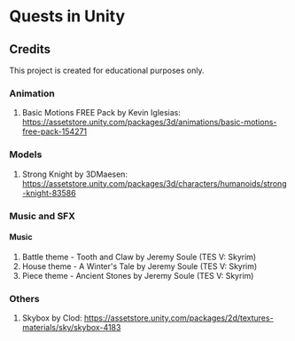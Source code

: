 # Quests in Unity


## Credits

This project is created for educational purposes only. 

### Animation

1. Basic Motions FREE Pack by Kevin Iglesias: https://assetstore.unity.com/packages/3d/animations/basic-motions-free-pack-154271

### Models

1. Strong Knight by 3DMaesen: https://assetstore.unity.com/packages/3d/characters/humanoids/strong-knight-83586

### Music and SFX

#### Music

1. Battle theme - Tooth and Claw by Jeremy Soule (TES V: Skyrim)
2. House theme - A Winter's Tale by Jeremy Soule (TES V: Skyrim)
3. Piece theme - Ancient Stones by Jeremy Soule (TES V: Skyrim)

### Others

1. Skybox by Clod: https://assetstore.unity.com/packages/2d/textures-materials/sky/skybox-4183

